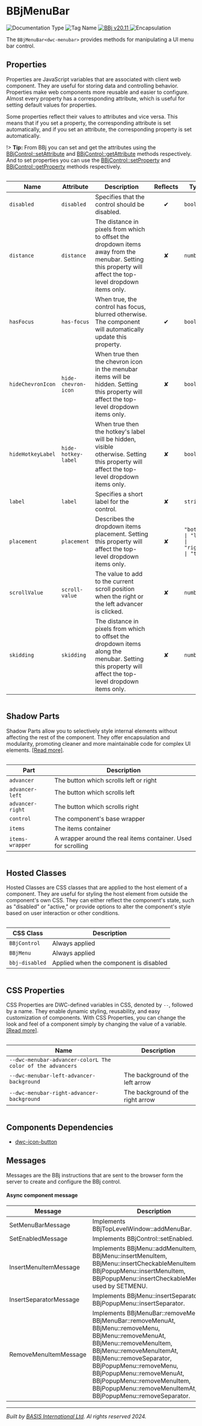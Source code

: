 # BBjMenuBar
![Documentation Type](https://img.shields.io/badge/Documentation-dwc-%23006aff) ![Tag Name](https://img.shields.io/badge/Component-dwc--menubar-%23006aff) <a href="https://documentation.basis.cloud/BASISHelp/WebHelp/bbjobjects/Window/bbjmenubar/BBjMenuBar.htm?Highlight=BBjMenuBar" title="The BBj Control Name">
      <img src="https://img.shields.io/badge/Control-BBjMenuBar &#8599;-%23006aff" alt="BBj v20.11" />
    </a> ![Encapsulation](https://img.shields.io/badge/Encapsulation-shadow-%23006aff)

The `BBjMenuBar<dwc-menubar>` provides methods for manipulating a UI menu bar control.


## Properties 


Properties are JavaScript variables that are associated with client web component.
They are useful for storing data and controlling behavior. Properties make web components more reusable and easier to configure.
Almost every property has a corresponding attribute, which is useful for setting default values for properties.

Some properties reflect their values to attributes and vice versa. This means that if you set a property, the corresponding attribute is set automatically, and if you set an attribute, the corresponding property is set automatically.

!> **Tip:** From BBj you can set and get the attributes using the [BBjControl::setAttribute](https://documentation.basis.cloud/BASISHelp/WebHelp/bbjobjects/SysGui/bbjcontrol/BBjControl_setAttribute.htm)
and [BBjControl::getAttribute](https://documentation.basis.cloud/BASISHelp/WebHelp/bbjobjects/SysGui/bbjcontrol/BBjControl_getAttribute.htm) methods respectively.
And to set properties you can use the [BBjControl::setProperty](https://documentation.basis.cloud/BASISHelp/WebHelp/bbjobjects/SysGui/bbjcontrol/BBjControl_setProperty.htm) and [BBjControl::getProperty](https://documentation.basis.cloud/BASISHelp/WebHelp/bbjobjects/SysGui/bbjcontrol/BBjControl_getProperty.htm) methods respectively.
<div style="overflow-x: auto;">

| Name                | Attribute             | Description                                                                                                                                                     | Reflects | Type                                       | Default      |
| ------------------- | --------------------- | --------------------------------------------------------------------------------------------------------------------------------------------------------------- | :------: | ------------------------------------------ | ------------ |
| ``disabled``        | ``disabled``          | Specifies that the control should be disabled.                                                                                                                  | &#x2714; | ``boolean``                                |              |
| ``distance``        | ``distance``          | The distance in pixels from which to offset the dropdown items away from the menubar.&nbsp;Setting this property will affect the top-level dropdown items only. | &#x2718; | ``number``                                 | ``4``        |
| ``hasFocus``        | ``has-focus``         | When true, the control has focus, blurred otherwise. The component will automatically update this property.                                                     | &#x2714; | ``boolean``                                | ``false``    |
| ``hideChevronIcon`` | ``hide-chevron-icon`` | When true then the chevron icon in the menubar items will be hidden.&nbsp;Setting this property will affect the top-level dropdown items only.                  | &#x2718; | ``boolean``                                | ``true``     |
| ``hideHotkeyLabel`` | ``hide-hotkey-label`` | When true then the hotkey's label will be hidden, visible otherwise.&nbsp;Setting this property will affect the top-level dropdown items only.                  | &#x2718; | ``boolean``                                | ``true``     |
| ``label``           | ``label``             | Specifies a short label for the control.                                                                                                                        | &#x2718; | ``string``                                 | ``''``       |
| ``placement``       | ``placement``         | Describes the dropdown items placement.&nbsp;Setting this property will affect the top-level dropdown items only.                                               | &#x2718; | ``"bottom" \| "left" \| "right" \| "top"`` | ``'bottom'`` |
| ``scrollValue``     | ``scroll-value``      | The value to add to the current scroll position when the right or the left advancer is clicked.                                                                 | &#x2718; | ``number``                                 | ``150``      |
| ``skidding``        | ``skidding``          | The distance in pixels from which to offset the dropdown items along the menubar.&nbsp;Setting this property will affect the top-level dropdown items only.     | &#x2718; | ``number``                                 | ``0``        |


</div>

## Shadow Parts


Shadow Parts allow you to selectively style internal elements without affecting the rest of the component.
They offer encapsulation and modularity, promoting cleaner and more maintainable code for complex UI elements. [[Read more]](theme-engine/css-shadow-parts).
<div style="overflow-x: auto;">

| Part               | Description                                                   |
| ------------------ | ------------------------------------------------------------- |
| ``advancer``       | The button which scrolls left or right                        |
| ``advancer-left``  | The button which scrolls left                                 |
| ``advancer-right`` | The button which scrolls right                                |
| ``control``        | The component's base wrapper                                  |
| ``items``          | The items container                                           |
| ``items-wrapper``  | A wrapper around the real items container. Used for scrolling |


</div>

## Hosted Classes


Hosted Classes are CSS classes that are applied to the host element of a component. They are useful for styling the host element from outside the component's own CSS.
They can either reflect the component's state, such as "disabled" or "active," or provide options to alter the component's style based on user interaction or other conditions.
<div style="overflow-x: auto;">

| CSS Class        | Description                            |
| ---------------- | -------------------------------------- |
| ``BBjControl``   | Always applied                         |
| ``BBjMenu``      | Always applied                         |
| ``bbj-disabled`` | Applied when the component is disabled |


</div>

## CSS Properties


CSS Properties are DWC-defined variables in CSS, denoted by `--`, followed by a name.
They enable dynamic styling, reusability, and easy customization of components.
With CSS Properties, you can change the look and feel of a component simply by changing the value of a variable.
[[Read more]](theme-engine/css-variables).
<div style="overflow-x: auto;">

| Name                                                         | Description                       |
| ------------------------------------------------------------ | --------------------------------- |
| ``--dwc-menubar-advancer-colorL The color of the advancers`` |                                   |
| ``--dwc-menubar-left-advancer-background``                   | The background of the left arrow  |
| ``--dwc-menubar-right-advancer-background``                  | The background of the right arrow |


</div>

## Components Dependencies

- [dwc-icon-button](web-components/dwc-icon-button.md)


## Messages

Messages are the BBj instructions that are sent to the browser form the server to create and configure the BBj control.<!-- tabs:start -->

#### **Async component message**

| Message                | Description                                                                                                                                                                                                                                                                                                                               | Returns  |
| ---------------------- | ----------------------------------------------------------------------------------------------------------------------------------------------------------------------------------------------------------------------------------------------------------------------------------------------------------------------------------------- | -------- |
| SetMenuBarMessage      | Implements BBjTopLevelWindow::addMenuBar.                                                                                                                                                                                                                                                                                                 | ``Void`` |
| SetEnabledMessage      | Implements BBjControl::setEnabled.                                                                                                                                                                                                                                                                                                        | ``Void`` |
| InsertMenuItemMessage  | Implements BBjMenu::addMenuItem, BBjMenu::insertMenuItem, BBjMenu::insertCheckableMenuItem, BBjPopupMenu::insertMenuItem, BBjPopupMenu::insertCheckableMenuItem; used by SETMENU.                                                                                                                                                         | ``Void`` |
| InsertSeparatorMessage | Implements BBjMenu::insertSeparator and BBjPopupMenu::insertSeparator.                                                                                                                                                                                                                                                                    | ``Void`` |
| RemoveMenuItemMessage  | Implements BBjMenuBar::removeMenu, BBjMenuBar::removeMenuAt, BBjMenu::removeMenu, BBjMenu::removeMenuAt, BBjMenu::removeMenuItem, BBjMenu::removeMenuItemAt, BBjMenu::removeSeparator, BBjPopupMenu::removeMenu, BBjPopupMenu::removeMenuAt, BBjPopupMenu::removeMenuItem, BBjPopupMenu::removeMenuItemAt, BBjPopupMenu::removeSeparator. | ``Void`` |


<!-- tabs:end -->



----------------------------------------------
*Built by [BASIS International Ltd](https://www.basis.cloud/). Al rights reserved 2024.*
